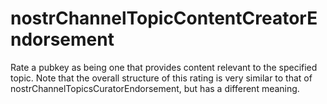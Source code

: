 nostrChannelTopicContentCreatorEndorsement
=====

Rate a pubkey as being one that provides content relevant to the specified topic. Note that the overall structure of this rating is very similar to that of nostrChannelTopicsCuratorEndorsement, but has a different meaning. 

```json
```

